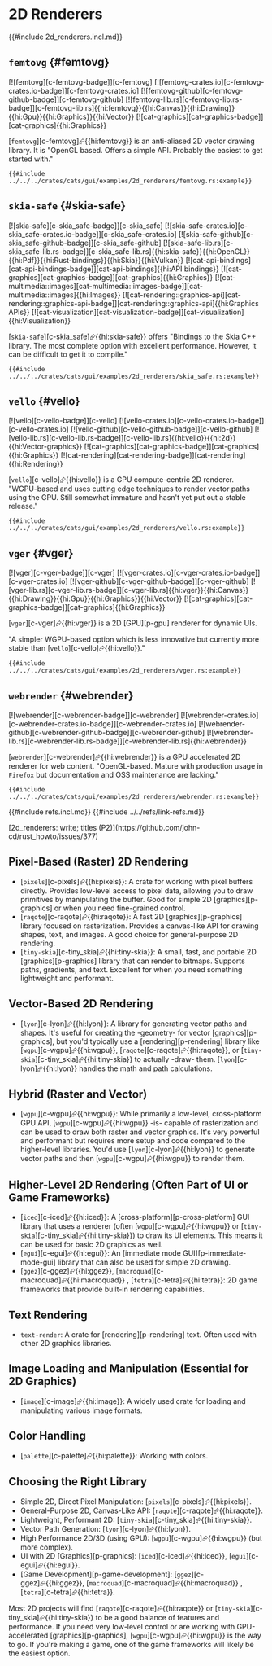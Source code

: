 # 2D Renderers

{{#include 2d_renderers.incl.md}}

## `femtovg` {#femtovg}

[![femtovg][c-femtovg-badge]][c-femtovg] [![femtovg-crates.io][c-femtovg-crates.io-badge]][c-femtovg-crates.io] [![femtovg-github][c-femtovg-github-badge]][c-femtovg-github] [![femtovg-lib.rs][c-femtovg-lib.rs-badge]][c-femtovg-lib.rs]{{hi:femtovg}}{{hi:Canvas}}{{hi:Drawing}}{{hi:Gpu}}{{hi:Graphics}}{{hi:Vector}} [![cat-graphics][cat-graphics-badge]][cat-graphics]{{hi:Graphics}}

[`femtovg`][c-femtovg]⮳{{hi:femtovg}} is an anti-aliased 2D vector drawing library. It is "OpenGL based. Offers a simple API. Probably the easiest to get started with."

```rust,editable
{{#include ../../../crates/cats/gui/examples/2d_renderers/femtovg.rs:example}}
```

## `skia-safe` {#skia-safe}

[![skia-safe][c-skia_safe-badge]][c-skia_safe] [![skia-safe-crates.io][c-skia_safe-crates.io-badge]][c-skia_safe-crates.io] [![skia-safe-github][c-skia_safe-github-badge]][c-skia_safe-github] [![skia-safe-lib.rs][c-skia_safe-lib.rs-badge]][c-skia_safe-lib.rs]{{hi:skia-safe}}{{hi:OpenGL}}{{hi:Pdf}}{{hi:Rust-bindings}}{{hi:Skia}}{{hi:Vulkan}} [![cat-api-bindings][cat-api-bindings-badge]][cat-api-bindings]{{hi:API bindings}} [![cat-graphics][cat-graphics-badge]][cat-graphics]{{hi:Graphics}} [![cat-multimedia::images][cat-multimedia::images-badge]][cat-multimedia::images]{{hi:Images}} [![cat-rendering::graphics-api][cat-rendering::graphics-api-badge]][cat-rendering::graphics-api]{{hi:Graphics APIs}} [![cat-visualization][cat-visualization-badge]][cat-visualization]{{hi:Visualization}}

[`skia-safe`][c-skia_safe]⮳{{hi:skia-safe}} offers "Bindings to the Skia C++ library. The most complete option with excellent performance. However, it can be difficult to get it to compile."

```rust,editable
{{#include ../../../crates/cats/gui/examples/2d_renderers/skia_safe.rs:example}}
```

## `vello` {#vello}

[![vello][c-vello-badge]][c-vello] [![vello-crates.io][c-vello-crates.io-badge]][c-vello-crates.io] [![vello-github][c-vello-github-badge]][c-vello-github] [![vello-lib.rs][c-vello-lib.rs-badge]][c-vello-lib.rs]{{hi:vello}}{{hi:2d}}{{hi:Vector-graphics}} [![cat-graphics][cat-graphics-badge]][cat-graphics]{{hi:Graphics}} [![cat-rendering][cat-rendering-badge]][cat-rendering]{{hi:Rendering}}

[`vello`][c-vello]⮳{{hi:vello}} is a GPU compute-centric 2D renderer. "WGPU-based and uses cutting edge techniques to render vector paths using the GPU. Still somewhat immature and hasn't yet put out a stable release."

```rust,editable
{{#include ../../../crates/cats/gui/examples/2d_renderers/vello.rs:example}}
```

## `vger` {#vger}

[![vger][c-vger-badge]][c-vger] [![vger-crates.io][c-vger-crates.io-badge]][c-vger-crates.io] [![vger-github][c-vger-github-badge]][c-vger-github] [![vger-lib.rs][c-vger-lib.rs-badge]][c-vger-lib.rs]{{hi:vger}}{{hi:Canvas}}{{hi:Drawing}}{{hi:Gpu}}{{hi:Graphics}}{{hi:Vector}} [![cat-graphics][cat-graphics-badge]][cat-graphics]{{hi:Graphics}}

[`vger`][c-vger]⮳{{hi:vger}} is a 2D [GPU][p-gpu] renderer for dynamic UIs.

"A simpler WGPU-based option which is less innovative but currently more stable than [`vello`][c-vello]⮳{{hi:vello}}."

```rust,editable
{{#include ../../../crates/cats/gui/examples/2d_renderers/vger.rs:example}}
```

## `webrender` {#webrender}

[![webrender][c-webrender-badge]][c-webrender] [![webrender-crates.io][c-webrender-crates.io-badge]][c-webrender-crates.io] [![webrender-github][c-webrender-github-badge]][c-webrender-github] [![webrender-lib.rs][c-webrender-lib.rs-badge]][c-webrender-lib.rs]{{hi:webrender}}

[`webrender`][c-webrender]⮳{{hi:webrender}} is a GPU accelerated 2D renderer for web content. "OpenGL-based. Mature with production usage in `Firefox` but documentation and OSS maintenance are lacking."

```rust,editable
{{#include ../../../crates/cats/gui/examples/2d_renderers/webrender.rs:example}}
```

{{#include refs.incl.md}}
{{#include ../../refs/link-refs.md}}

<div class="hidden">
[2d_renderers: write; titles (P2)](https://github.com/john-cd/rust_howto/issues/377)

## Pixel-Based (Raster) 2D Rendering

- [`pixels`][c-pixels]⮳{{hi:pixels}}: A crate for working with pixel buffers directly. Provides low-level access to pixel data, allowing you to draw primitives by manipulating the buffer. Good for simple 2D [graphics][p-graphics] or when you need fine-grained control.
- [`raqote`][c-raqote]⮳{{hi:raqote}}: A fast 2D [graphics][p-graphics] library focused on rasterization. Provides a canvas-like API for drawing shapes, text, and images. A good choice for general-purpose 2D rendering.
- [`tiny-skia`][c-tiny_skia]⮳{{hi:tiny-skia}}: A small, fast, and portable 2D [graphics][p-graphics] library that can render to bitmaps. Supports paths, gradients, and text. Excellent for when you need something lightweight and performant.

## Vector-Based 2D Rendering

- [`lyon`][c-lyon]⮳{{hi:lyon}}: A library for generating vector paths and shapes. It's useful for creating the -geometry- for vector [graphics][p-graphics], but you'd typically use a [rendering][p-rendering] library like [`wgpu`][c-wgpu]⮳{{hi:wgpu}}, [`raqote`][c-raqote]⮳{{hi:raqote}}, or [`tiny-skia`][c-tiny_skia]⮳{{hi:tiny-skia}} to actually -draw- them. [`lyon`][c-lyon]⮳{{hi:lyon}} handles the math and path calculations.

## Hybrid (Raster and Vector)

- [`wgpu`][c-wgpu]⮳{{hi:wgpu}}: While primarily a low-level, cross-platform GPU API, [`wgpu`][c-wgpu]⮳{{hi:wgpu}} -is- capable of rasterization and can be used to draw both raster and vector graphics. It's very powerful and performant but requires more setup and code compared to the higher-level libraries. You'd use [`lyon`][c-lyon]⮳{{hi:lyon}} to generate vector paths and then [`wgpu`][c-wgpu]⮳{{hi:wgpu}} to render them.

## Higher-Level 2D Rendering (Often Part of UI or Game Frameworks)

- [`iced`][c-iced]⮳{{hi:iced}}: A [cross-platform][p-cross-platform] GUI library that uses a renderer (often [`wgpu`][c-wgpu]⮳{{hi:wgpu}} or [`tiny-skia`][c-tiny_skia]⮳{{hi:tiny-skia}}) to draw its UI elements. This means it can be used for basic 2D graphics as well.
- [`egui`][c-egui]⮳{{hi:egui}}: An [immediate mode GUI][p-immediate-mode-gui] library that can also be used for simple 2D drawing.
- [`ggez`][c-ggez]⮳{{hi:ggez}}, [`macroquad`][c-macroquad]⮳{{hi:macroquad}} , [`tetra`][c-tetra]⮳{{hi:tetra}}: 2D game frameworks that provide built-in rendering capabilities.

## Text Rendering

- `text-render`: A crate for [rendering][p-rendering] text. Often used with other 2D graphics libraries.

## Image Loading and Manipulation (Essential for 2D Graphics)

- [`image`][c-image]⮳{{hi:image}}: A widely used crate for loading and manipulating various image formats.

## Color Handling

- [`palette`][c-palette]⮳{{hi:palette}}: Working with colors.

## Choosing the Right Library

- Simple 2D, Direct Pixel Manipulation: [`pixels`][c-pixels]⮳{{hi:pixels}}.
- General-Purpose 2D, Canvas-Like API: [`raqote`][c-raqote]⮳{{hi:raqote}}.
- Lightweight, Performant 2D: [`tiny-skia`][c-tiny_skia]⮳{{hi:tiny-skia}}.
- Vector Path Generation: [`lyon`][c-lyon]⮳{{hi:lyon}}.
- High Performance 2D/3D (using GPU): [`wgpu`][c-wgpu]⮳{{hi:wgpu}} (but more complex).
- UI with 2D [Graphics][p-graphics]: [`iced`][c-iced]⮳{{hi:iced}}, [`egui`][c-egui]⮳{{hi:egui}}.
- [Game Development][p-game-development]: [`ggez`][c-ggez]⮳{{hi:ggez}}, [`macroquad`][c-macroquad]⮳{{hi:macroquad}} , [`tetra`][c-tetra]⮳{{hi:tetra}}.

Most 2D projects will find [`raqote`][c-raqote]⮳{{hi:raqote}} or [`tiny-skia`][c-tiny_skia]⮳{{hi:tiny-skia}} to be a good balance of features and performance. If you need very low-level control or are working with GPU-accelerated [graphics][p-graphics], [`wgpu`][c-wgpu]⮳{{hi:wgpu}} is the way to go. If you're making a game, one of the game frameworks will likely be the easiest option.
</div>
